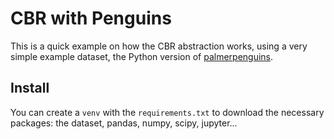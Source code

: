 # CBR with Penguins

This is a quick example on how the CBR abstraction works, using a very simple example dataset, the Python version of [palmerpenguins](https://allisonhorst.github.io/palmerpenguins/).

## Install

You can create a `venv` with the `requirements.txt` to download the necessary packages: the dataset, pandas, numpy, scipy, jupyter...

